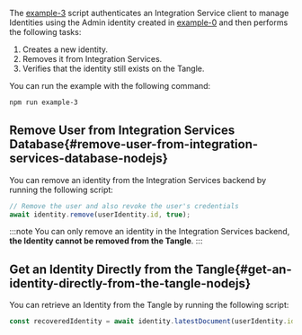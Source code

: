 The [example-3](https://github.com/iotaledger/integration-services/blob/master/clients/client-sdk/examples/3-DeleteUser.ts)
script authenticates an Integration Service client to manage Identities using the Admin identity created in [example-0](./how-to-run-examples) and then performs the following tasks:

1. Creates a new identity.
2. Removes it from Integration Services.
3. Verifies that the identity still exists on the Tangle.

You can run the example with the following command:

```bash
npm run example-3
```

## Remove User from Integration Services Database{#remove-user-from-integration-services-database-nodejs}

You can remove an identity from the Integration Services backend by running the following script:

```js
// Remove the user and also revoke the user's credentials
await identity.remove(userIdentity.id, true);
```

:::note
You can only remove an identity in the Integration Services backend, **the Identity cannot be removed from the Tangle**.
:::

## Get an Identity Directly from the Tangle{#get-an-identity-directly-from-the-tangle-nodejs}

You can retrieve an Identity from the Tangle by running the following script:

```js
const recoveredIdentity = await identity.latestDocument(userIdentity.id);
```